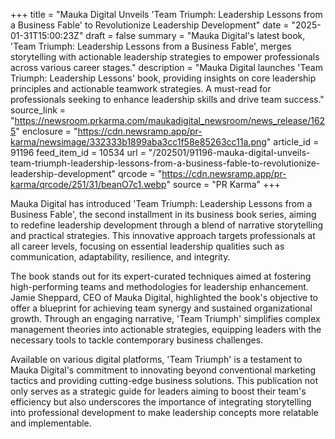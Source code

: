 +++
title = "Mauka Digital Unveils 'Team Triumph: Leadership Lessons from a Business Fable' to Revolutionize Leadership Development"
date = "2025-01-31T15:00:23Z"
draft = false
summary = "Mauka Digital's latest book, 'Team Triumph: Leadership Lessons from a Business Fable', merges storytelling with actionable leadership strategies to empower professionals across various career stages."
description = "Mauka Digital launches 'Team Triumph: Leadership Lessons' book, providing insights on core leadership principles and actionable teamwork strategies. A must-read for professionals seeking to enhance leadership skills and drive team success."
source_link = "https://newsroom.prkarma.com/maukadigital_newsroom/news_release/1625"
enclosure = "https://cdn.newsramp.app/pr-karma/newsimage/332333b1899aba3cc1f58e85263cc11a.png"
article_id = 91196
feed_item_id = 10534
url = "/202501/91196-mauka-digital-unveils-team-triumph-leadership-lessons-from-a-business-fable-to-revolutionize-leadership-development"
qrcode = "https://cdn.newsramp.app/pr-karma/qrcode/251/31/beanO7c1.webp"
source = "PR Karma"
+++

<p>Mauka Digital has introduced 'Team Triumph: Leadership Lessons from a Business Fable', the second installment in its business book series, aiming to redefine leadership development through a blend of narrative storytelling and practical strategies. This innovative approach targets professionals at all career levels, focusing on essential leadership qualities such as communication, adaptability, resilience, and integrity.</p><p>The book stands out for its expert-curated techniques aimed at fostering high-performing teams and methodologies for leadership enhancement. Jamie Sheppard, CEO of Mauka Digital, highlighted the book's objective to offer a blueprint for achieving team synergy and sustained organizational growth. Through an engaging narrative, 'Team Triumph' simplifies complex management theories into actionable strategies, equipping leaders with the necessary tools to tackle contemporary business challenges.</p><p>Available on various digital platforms, 'Team Triumph' is a testament to Mauka Digital's commitment to innovating beyond conventional marketing tactics and providing cutting-edge business solutions. This publication not only serves as a strategic guide for leaders aiming to boost their team's efficiency but also underscores the importance of integrating storytelling into professional development to make leadership concepts more relatable and implementable.</p>